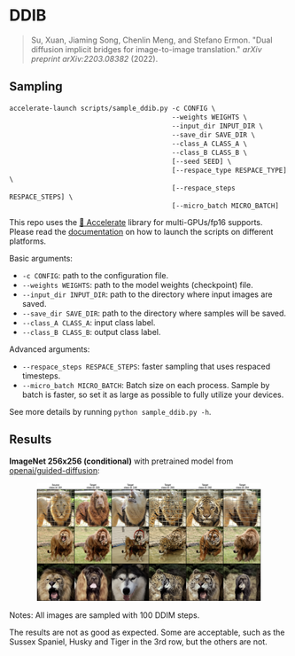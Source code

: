 # DDIB

> Su, Xuan, Jiaming Song, Chenlin Meng, and Stefano Ermon. "Dual diffusion implicit bridges for image-to-image translation." *arXiv preprint arXiv:2203.08382* (2022).



## Sampling

```shell
accelerate-launch scripts/sample_ddib.py -c CONFIG \
                                         --weights WEIGHTS \
                                         --input_dir INPUT_DIR \
                                         --save_dir SAVE_DIR \
                                         --class_A CLASS_A \
                                         --class_B CLASS_B \
                                         [--seed SEED] \
                                         [--respace_type RESPACE_TYPE] \
                                         [--respace_steps RESPACE_STEPS] \
                                         [--micro_batch MICRO_BATCH]
```

This repo uses the [🤗 Accelerate](https://huggingface.co/docs/accelerate/index) library for multi-GPUs/fp16 supports. Please read the [documentation](https://huggingface.co/docs/accelerate/basic_tutorials/launch#using-accelerate-launch) on how to launch the scripts on different platforms.

Basic arguments:

- `-c CONFIG`: path to the configuration file.
- `--weights WEIGHTS`: path to the model weights (checkpoint) file.
- `--input_dir INPUT_DIR`: path to the directory where input images are saved.
- `--save_dir SAVE_DIR`: path to the directory where samples will be saved.
- `--class_A CLASS_A`: input class label.
- `--class_B CLASS_B`: output class label.

Advanced arguments:
 
- `--respace_steps RESPACE_STEPS`: faster sampling that uses respaced timesteps.
- `--micro_batch MICRO_BATCH`: Batch size on each process. Sample by batch is faster, so set it as large as possible to fully utilize your devices.

See more details by running `python sample_ddib.py -h`.



## Results

**ImageNet 256x256 (conditional)** with pretrained model from [openai/guided-diffusion](https://github.com/openai/guided-diffusion):

<p align="center">
  <img src="../assets/ddib-imagenet.png" width=80% />
</p>

Notes: All images are sampled with 100 DDIM steps.

The results are not as good as expected. Some are acceptable, such as the Sussex Spaniel, Husky and Tiger in the 3rd row, but the others are not.
